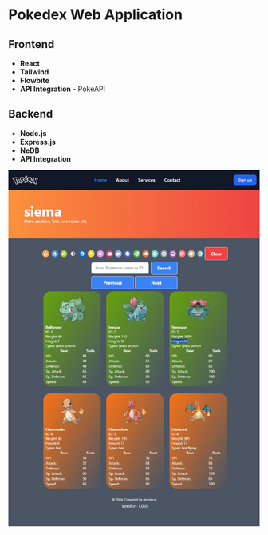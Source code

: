 # Pokedex Web Application

## Frontend
- **React**
- **Tailwind**
- **Flowbite**
- **API Integration** - PokeAPI

## Backend
- **Node.js**
- **Express.js**
- **NeDB**
- **API Integration**

![snapshot](https://github.com/ArkadiuszWasilewski/pokedex-app/blob/main/image.png?raw=true)
